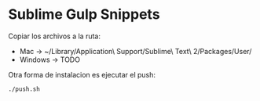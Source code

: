 Sublime Gulp Snippets
=====================

Copiar los archivos a la ruta:

  - Mac -> ~/Library/Application\ Support/Sublime\ Text\ 2/Packages/User/
  - Windows -> TODO

Otra forma de instalacion es ejecutar el push:

```sh
./push.sh
```
 
